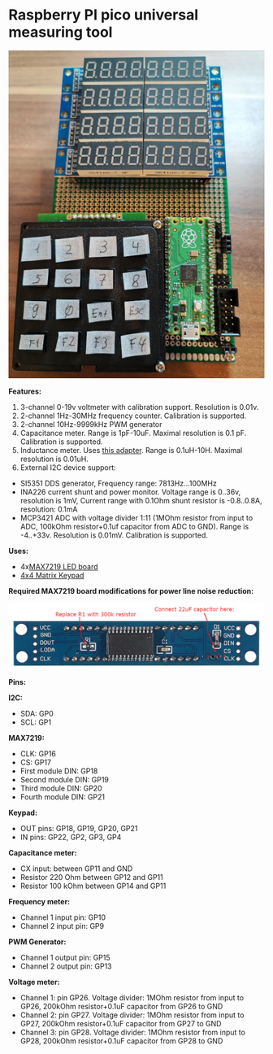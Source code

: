 # Raspberry PI pico universal measuring tool

![](pico_meter_max7219.jpg)

**Features:**
1. 3-channel 0-19v voltmeter with calibration support. Resolution is 0.01v.
2. 2-channel 1Hz-30MHz frequency counter. Calibration is supported.
3. 2-channel 10Hz-9999kHz PWM generator
4. Capacitance meter. Range is 1pF-10uF. Maximal resolution is 0.1 pF. Calibration is supported.
5. Inductance meter. Uses [this adapter](https://github.com/sergz72/Projects/tree/master/lmeter). Range is 0.1uH-10H. Maximal resolution is 0.01uH.
6. External I2C device support:
  - SI5351 DDS generator, Frequency range: 7813Hz...100MHz
  - INA226 current shunt and power monitor. Voltage range is 0..36v, resolution is 1mV, Current range with 0.1Ohm shunt resistor is -0.8..0.8A, resolution: 0.1mA
  - MCP3421 ADC with voltage divider 1:11 (1MOhm resistor from input to ADC, 100kOhm resistor+0.1uf capacitor from ADC to GND). Range is -4..+33v. Resolution is 0.01mV. Calibration is supported.

**Uses:**
- 4x[MAX7219 LED board](https://www.amazon.de/gp/product/B07Z7RLGC2)
- [4x4 Matrix Keypad](https://www.amazon.de/gp/product/B07ZSYP188)

**Required MAX7219 board modifications for power line noise reduction:**

![](max7219_modifications.jpg)

**Pins:**

**I2C:**
- SDA: GP0
- SCL: GP1

**MAX7219:**
- CLK: GP16
- CS: GP17
- First module DIN: GP18
- Second module DIN: GP19
- Third module DIN: GP20
- Fourth module DIN: GP21

**Keypad:**
- OUT pins: GP18, GP19, GP20, GP21
- IN pins: GP22, GP2, GP3, GP4

**Capacitance meter:**
- CX input: between GP11 and GND
- Resistor 220 Ohm between GP12 and GP11
- Resistor 100 kOhm between GP14 and GP11

**Frequency meter:**
- Channel 1 input pin: GP10
- Channel 2 input pin: GP9

**PWM Generator:**
- Channel 1 output pin: GP15
- Channel 2 output pin: GP13

**Voltage meter:**
- Channel 1: pin GP26. Voltage divider: 1MOhm resistor from input to GP26, 200kOhm resistor+0.1uF capacitor from GP26 to GND
- Channel 2: pin GP27. Voltage divider: 1MOhm resistor from input to GP27, 200kOhm resistor+0.1uF capacitor from GP27 to GND
- Channel 3: pin GP28. Voltage divider: 1MOhm resistor from input to GP28, 200kOhm resistor+0.1uF capacitor from GP28 to GND
